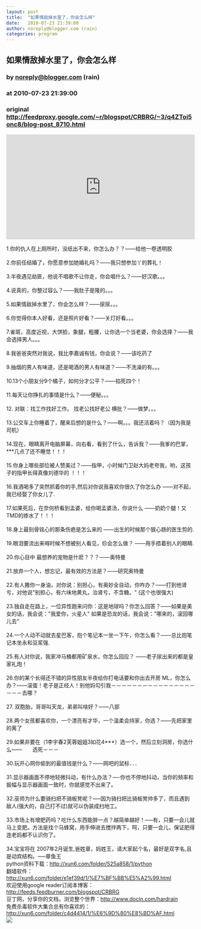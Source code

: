 ```yaml
---
layout: post
title:  "如果情敌掉水里了，你会怎么样"
date:   2010-07-23 21:39:00
author: noreply@blogger.com (rain)
categories: program
---
```


## 如果情敌掉水里了，你会怎么样
### by noreply@blogger.com (rain)
### at 2010-07-23 21:39:00
### original <http://feedproxy.google.com/~r/blogspot/CRBRG/~3/q4ZToi5onc8/blog-post_8710.html>

<p><iframe src="http://feedads.g.doubleclick.net/~ah/f/bsv5mvr041v0lddc0s9fhkf8c8/300/250?ca=1&amp;fh=280#http%3A%2F%2Ffreesource-rain.blogspot.com%2F2010%2F07%2Fblog-post_8710.html" width="100%" height="280" frameborder="0" scrolling="no" marginwidth="0" marginheight="0"></iframe></p><div>1.你的仇人在上厕所时，没纸出不来，你怎么办？？——给他一卷透明胶</div><div><br></div><div>2.你前任结婚了，你愿意参加她婚礼吗？——我只想参加丫的葬礼！</div><div><br></div><div>3.半夜遇见劫匪，他说不唱歌不让你走，你会唱什么？——好汉歌。。。</div><div><br></div><div>4.说真的，你整过容么？——我肚子是隆的。。。</div><div><br></div>  <div>5.如果情敌掉水里了，你会怎么样？——尿尿。。。</div><div><br></div><div>6.你觉得你本人好看，还是照片好看？——关灯好看。。。</div><div><br></div><div>7.雀斑，高度近视，大饼脸，象腿，粗腰，让你选一个当老婆，你会选择？——我会选择男人。。。</div><div><br></div><div>8.我爸爸突然对我说，我比李嘉诚有钱，你会说？——该吃药了</div><div><br>  </div><div>9.抽烟的男人有味道，还是喝酒的男人有味道？——不洗澡的有。。。</div><div><br></div><div>10.13个小朋友分9个橘子，如何分才公平？——掐死四个！</div><div><br></div><div>11.每天让你挣扎的事情是什么？——便秘。。。</div><div><br></div><div>12. 对联：找工作找好工作。 找老公找好老公 横批？——做梦。。。</div><div><br>  </div><div>13.公交车上你睡着了，醒来后想的是什么？——啊。。。我还活着吗？（因为我是司机）</div><div><br></div><div>14.现在，眼睛离开电脑屏幕，向右看，看到了什么，告诉我？——我爹的巴掌，***几点了还不睡觉！！！</div><div><br></div><div>15.你身上哪些部位被人赞美过？——指甲，小时候门卫赵大妈老夸我，哟，这孩子的指甲长得真像刘德华的 ！！！</div><div><br>  </div><div>16.我酒喝多了突然抓着你的手,然后对你说我喜欢你很久了你怎么办 ——对不起，我已经娶了你女儿了.</div><div><br></div><div>17.如果死后，在奈何桥看到孟婆，给你喝孟婆汤，你说什么 ——奶奶个腿！又TMD的掺水了！！！</div><div><br></div><div>18.身上最刻骨铭心的那条伤疤是怎么来的 ——出生的时候那个狠心肠的医生剪的.</div><div><br></div><div>  19.眼泪要流出来嘚时候不想被别人看见，伱会怎么做？ ——用手捂着别人的眼睛.</div><div><br></div><div>20.你心目中 最想养的宠物是什麽？？？——奥特曼</div><div><br></div><div>21.放弃一个人，想忘记，最有效的方法是？——研究奥特曼</div><div><br></div><div>22.有人撒你一身油，对你说：别担心，有奥妙全自动，你咋办？——打到他肾亏，对他说"别担心，有六味地黄丸，治肾亏，不含糖。" (这个也很强大)</div>  <div><br></div><div>23.独自走在路上，一位异性跑来问你：这是地球吗？你怎么回答？——如果是美女的话，我会说："我爱你，火星人" 如果是恐龙的话，我会说："哪来的，滚回哪儿去"</div><div><br></div><div>24.一个人动不动就去星巴客，抱个笔记本一坐一下午，你怎么看？——总比抱笔记本坐永和豆浆强.</div><div><br></div><div>25.有人对你说，我家冲马桶都用矿泉水，你怎么回应？ ——老子尿出来的都是皇家礼炮！</div>  <div><br></div><div>26.你的某个长得还不错的异性朋友半夜给你打电话要和你出去开房 ML，你怎么办？——滚蛋！老子是正经人！别他妈勾引我－－－－－－－－－－－－－－－－－－－去哪？</div><div><br></div><div>27. 双胞胎，哥哥叫天龙，弟弟叫啥好？——八部</div><div><br></div><div>28.两个女孩都喜欢你，一个漂亮有才华，一个温柔会持家，你选？——先把家里的离了</div>  <div><br></div><div>29.如果非要在（1李宇春2芙蓉姐姐3如花4***）选一个，然后立刻洞房，你选什么——　　选死－－－</div><div><br></div><div>30.玩开心网你偷到的最值钱是什么？——网吧的鼠标．．．</div><div><br></div><div>31.显示器画面不停地轻微抖动，有什么办法？—-你也不停地抖动，当你的频率和振幅与显示器画面一致时，你就感觉不出来了。</div><div> <br> </div><div>32.巫师为什么要骑扫把不骑板凳呢？—–因为骑扫把比骑板凳帅多了，而且遇到敌人(强大的，自己打不过)就可以伪装成扫地工。</div><div><br></div><div>33.市场上有增肥药吗？吃什么东西能胖一点？越简单越好！—–有，只要一会儿就马上变肥。方法是找个马蜂窝，用手伸进去搅拌两下，呵，只要一会儿，保证肥得连老妈都不认识你了。</div><div><br></div><div>34.宝宝将在 2007年2月诞生,爸姓章，妈姓王，请大家起个名，最好是双字名,且是动宾结构。—–章鱼王</div>  python资料下载：<a href="http://xun6.com/folder/525a858/1/python">http://xun6.com/folder/525a858/1/python</a><br>翻墙软件：<a href="http://xun6.com/folder/e1ef39d/1/%E7%BF%BB%E5%A2%99.html">http://xun6.com/folder/e1ef39d/1/%E7%BF%BB%E5%A2%99.html</a><br>  欢迎使用google reader订阅本博客：<a href="http://feeds.feedburner.com/blogspot/CRBRG">http://feeds.feedburner.com/blogspot/CRBRG</a><br>豆丁网，分享你的文档，浏览整个世界：<a href="http://www.docin.com/hardrain">http://www.docin.com/hardrain</a><br>  免费杀毒软件大集合总有你喜欢的：<a href="http://xun6.com/folder/c4d4414/1/%E6%9D%80%E8%BD%AF.html">http://xun6.com/folder/c4d4414/1/%E6%9D%80%E8%BD%AF.html</a><br> <div>
<img width="1" height="1" src="https://blogger.googleusercontent.com/tracker/9127807755384464421-2393915032612927068?l=freesource-rain.blogspot.com" alt=""></div><div>
<a href="http://feeds.feedburner.com/~ff/blogspot/CRBRG?a=q4ZToi5onc8:vJ8eJZIKluc:yIl2AUoC8zA"><img src="http://feeds.feedburner.com/~ff/blogspot/CRBRG?d=yIl2AUoC8zA" border="0"></a>
</div><img src="http://feeds.feedburner.com/~r/blogspot/CRBRG/~4/q4ZToi5onc8" height="1" width="1">